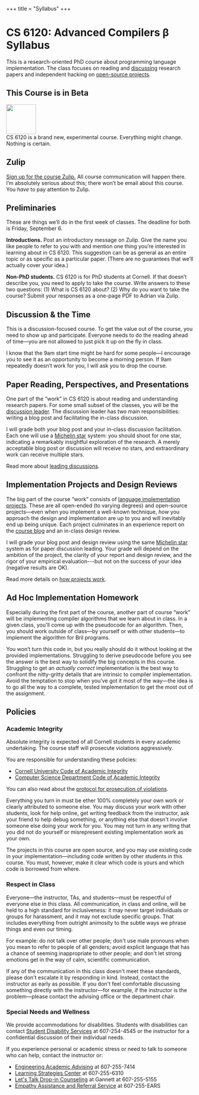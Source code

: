 +++
title = "Syllabus"
+++
# CS 6120: Advanced Compilers β Syllabus

This is a research-oriented PhD course about programming language implementation.
The class focuses on reading and [discussing][discussion] research papers and independent hacking on [open-source projects][project].


## This Course is in Beta

<p class="ornament">
  <img src="../img/construction.gif" style="width: 5rem; height: 5rem;"><br>
  CS 6120 is a brand new, experimental course.
  Everything might change.
  Nothing is certain.
</p>


## Zulip

[Sign up for the course Zulip.][zulip]
All course communication will happen there.
I’m absolutely serious about this; there won’t be email about this course.
You *have* to pay attention to Zulip.

[zulip]: https://cs6120.zulipchat.com


## Preliminaries

These are things we’ll do in the first week of classes.
The deadline for both is Friday, September 6.

**Introductions.**
Post an introductory message on Zulip.
Give the name you like people to refer to you with
and mention one thing you’re interested in learning about in CS 6120.
This suggestion can be as general as an entire topic or as specific as a particular paper.
(There are no guarantees that we’ll actually cover your idea.)

**Non-PhD students.**
CS 6120 is for PhD students at Cornell.
If that doesn’t describe you, you need to apply to take the course.
Write answers to these two questions:
(1) What is CS 6120 about?
(2) Why do you want to take the course?
Submit your responses as a one-page PDF to Adrian via Zulip.


## Discussion & the Time

This is a discussion-focused course.
To get the value out of the course, you need to show up and participate.
Everyone needs to do the reading ahead of time—you are not allowed to just pick it up on the fly in class.

I know that the 9am start time might be hard for some people—I encourage you to see it as an opportunity to become a morning person.
If 9am repeatedly doesn’t work for you, I will ask you to drop the course.


## Paper Reading, Perspectives, and Presentations

One part of the “work” in CS 6120 is about reading and understanding research papers.
For some small subset of the classes, you will be the [discussion leader][discussion].
The discussion leader has two main responsibilities: writing a blog post and facilitating the in-class discussion.

I will grade both your blog post and your in-class discussion facilitation.
Each one will use a [Michelin star][michelin] system:
you should shoot for one star, indicating a remarkably insightful exploration of the research.
A merely acceptable blog post or discussion will receive no stars, and extraordinary work can receive multiple stars.

Read more about [leading discussions][discussion].

[michelin]: https://en.wikipedia.org/wiki/Michelin_Guide
[discussion]: @/discussion.md

## Implementation Projects and Design Reviews

The big part of the course “work” consists of [language implementation projects][project].
These are all open-ended (to varying degrees) and open-source projects—even when you implement a well-known technique, *how* you approach the design and implementation are up to you and will inevitably end up being unique.
Each project culminates in an experience report on the [course blog][blog] and an in-class design review.

I will grade your blog post and design review using the same [Michelin star][michelin] system as for paper discussion leading.
Your grade will depend on the ambition of the project,
the clarity of your report and design review,
and the rigor of your empirical evaluation---but not on the success of your idea (negative results are OK).

Read more details on [how projects work][project].

[project]: TK
[blog]: @/blog/_index.md

## Ad Hoc Implementation Homework

Especially during the first part of the course, another part of course “work” will be implementing compiler algorithms that we learn about in class.
In a given class, you'll come up with the pseudocode for an algorithm.
Then, you should work outside of class—by yourself or with other students—to implement the algorithm for Bril programs.

You won’t turn this code in, but you really should do it without looking at the provided implementations.
Struggling to derive pseudocode before you see the answer is the best way to solidify the big concepts in this course.
Struggling to get an *actually correct* implementation is the best way to confront the nitty-gritty details that are intrinsic to compiler implementation.
Avoid the temptation to stop when you’ve got it most of the way—the idea is to go all the way to a complete, tested implementation to get the most out of the assignment.


## Policies

### Academic Integrity

Absolute integrity is expected of all Cornell students in every academic undertaking. The course staff will prosecute violations aggressively.

You are responsible for understanding these policies:

- <a href="http://cuinfo.cornell.edu/Academic/AIC.html">Cornell University Code of Academic Integrity</a>
- <a href="http://www.cs.cornell.edu/ugrad/CSMajor/index.htm#ai">Computer Science Department Code of Academic Integrity</a>

You can also read about the [protocol for prosecution of violations][aiproceedings].

[aiproceedings]: http://www.theuniversityfaculty.cornell.edu/AcadInteg/index.html

Everything you turn in must be ether 100% completely your own work or clearly attributed to someone else.
You may discuss your work with other students, look for help online, get writing feedback from the instructor, ask your friend to help debug something, or anything else that doesn't involve someone else doing your work for you.
You may not turn in any writing that you did not do yourself or misrepresent existing implementation work as your own.

The projects in this course are open source, and you may use existing code in your implementation—including code written by other students in this course. You must, however, make it clear which code is yours and which code is borrowed from where.

### Respect in Class

Everyone—the instructor, TAs, and students—must be respectful of everyone else in this class. All communication, in class and online, will be held to a high standard for inclusiveness: it may never target individuals or groups for harassment, and it may not exclude specific groups. That includes everything from outright animosity to the subtle ways we phrase things and even our timing.

For example: do not talk over other people; don't use male pronouns when you mean to refer to people of all genders; avoid explicit language that has a chance of seeming inappropriate to other people; and don't let strong emotions get in the way of calm, scientific communication.

If any of the communication in this class doesn't meet these standards, please don't escalate it by responding in kind. Instead, contact the instructor as early as possible. If you don't feel comfortable discussing something directly with the instructor—for example, if the instructor is the problem—please contact the advising office or the department chair.

### Special Needs and Wellness

We provide accommodations for disabilities.
Students with disabilities can contact <a href="http://sds.cornell.edu">Student Disability Services</a> at
607-254-4545 or the instructor for a confidential discussion of their
individual needs.

If you experience personal or academic stress or need to talk to someone who can help, contact the instructor or:

- <a href="http://www.engineering.cornell.edu/student-services/academic-advising">Engineering Academic Advising</a> at 607-255-7414
- <a href="http://lsc.sas.cornell.edu">Learning Strategies Center</a> at 607-255-6310
- <a href="http://www.gannett.cornell.edu/LetsTalk">Let's Talk Drop-in Counseling</a> at Gannett at 607-255-5155
- <a href="http://ears.dos.cornell.edu">Empathy Assistance and Referral Service</a> at 607-255-EARS
